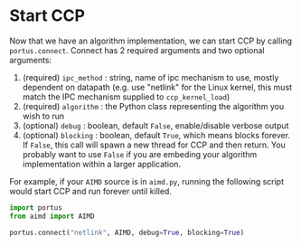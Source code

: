 # Start CCP 

Now that we have an algorithm implementation, we can start CCP by calling `portus.connect`. Connect has 2 required arguments and two optional arguments:

1. (required) `ipc_method` : string, name of ipc mechanism to use, mostly dependent on datapath (e.g. use "netlink" for the Linux kernel, this must match the IPC mechanism supplied to `ccp_kernel_load`)
2. (required) `algorithm` : the Python class representing the algorithm you wish to run
3. (optional) `debug` : boolean, default `False`, enable/disable verbose output
4. (optional) `blocking` : boolean, default `True`, which means blocks forever. If `False`, this call will spawn a new thread for CCP and then return. You probably want to use `False` if you are embeding your algorithm implementation within a larger application.

For example, if your `AIMD` source is in `aimd.py`, running the following script would start CCP and run forever until killed.

```python
import portus
from aimd import AIMD

portus.connect("netlink", AIMD, debug=True, blocking=True)
```
